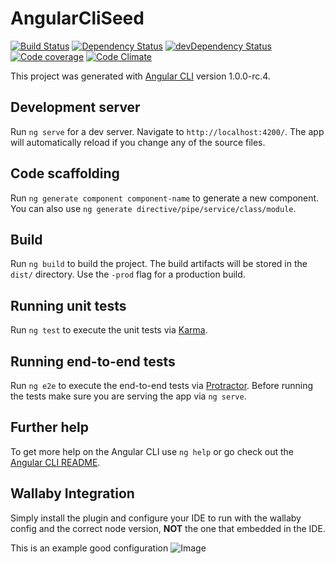 # AngularCliSeed

[![Build Status](https://travis-ci.org/arranbartish/angular-cli-seed.svg?branch=master)](https://travis-ci.org/arranbartish/angular-cli-seed)
[![Dependency Status](https://david-dm.org/arranbartish/angular-cli-seed.svg)](https://david-dm.org/arranbartish/angular-cli-seed)
[![devDependency Status](https://david-dm.org/arranbartish/angular-cli-seed/dev-status.svg)](https://david-dm.org/arranbartish/angular-cli-seed?type=dev)
[![Code coverage](https://codecov.io/gh/arranbartish/angular-cli-seed/branch/master/graph/badge.svg)](https://codecov.io/gh/arranbartish/angular-cli-seed)
[![Code Climate](https://codeclimate.com/github/arranbartish/angular-cli-seed/badges/gpa.svg)](https://codeclimate.com/github/arranbartish/angular-cli-seed)

This project was generated with [Angular CLI](https://github.com/angular/angular-cli) version 1.0.0-rc.4.

## Development server

Run `ng serve` for a dev server. Navigate to `http://localhost:4200/`. The app will automatically reload if you change any of the source files.

## Code scaffolding

Run `ng generate component component-name` to generate a new component. You can also use `ng generate directive/pipe/service/class/module`.

## Build

Run `ng build` to build the project. The build artifacts will be stored in the `dist/` directory. Use the `-prod` flag for a production build.

## Running unit tests

Run `ng test` to execute the unit tests via [Karma](https://karma-runner.github.io).

## Running end-to-end tests

Run `ng e2e` to execute the end-to-end tests via [Protractor](http://www.protractortest.org/).
Before running the tests make sure you are serving the app via `ng serve`.

## Further help

To get more help on the Angular CLI use `ng help` or go check out the [Angular CLI README](https://github.com/angular/angular-cli/blob/master/README.md).

## Wallaby Integration 

Simply install the plugin and configure your IDE to run with the wallaby config and the correct node version, __NOT__ the one that embedded in the IDE. 
 
This is an example good configuration ![Image](https://cloud.githubusercontent.com/assets/979966/23509360/3557abac-ffa1-11e6-9380-e79386a14fd1.png)
